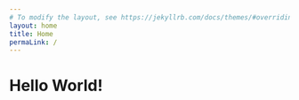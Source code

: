 ```yaml
---
# To modify the layout, see https://jekyllrb.com/docs/themes/#overriding-theme-defaults
layout: home
title: Home
permaLink: /
---
```


# Hello World!